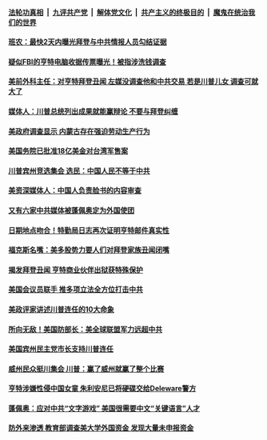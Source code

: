 

####  [法轮功真相](../../../../basic/blob/master/README.md?t=10221831) &nbsp;|&nbsp; [九评共产党](../../../../9ping.md/blob/master/README.md?t=10221831) &nbsp;|&nbsp; [解体党文化](../../../../jtdwh.md/blob/master/README.md?t=10221831)  &nbsp;|&nbsp; [共产主义的终极目的](../../../../gczydzjmd.md/blob/master/README.md?t=10221831) &nbsp;|&nbsp; [魔鬼在统治我们的世界](../../../../mgztzwmdsj.md/blob/master/README.md?t=10221831) 

#### [班农：最快2天内曝光拜登与中共情报人员勾结证据](../pages/soh6/434755.md?t=10221831) 
#### [疑似FBI的亨特电脑收据传票曝光！被指涉洗钱调查](../pages/soh6/434746.md?t=10221831) 
#### [美前外科主任：对亨特拜登丑闻 左媒没调查他和中共交易  若是川普儿女 调查可就大了](../pages/soh6/434743.md?t=10221831) 
#### [媒体人：川普总统列出成果就能赢辩论 不要与拜登纠缠](../pages/soh6/434710.md?t=10221831) 
#### [美政府调查显示 内蒙古存在强迫劳动生产行为](../pages/soh6/434665.md?t=10221831) 
#### [美国务院已批准18亿美金对台湾军售案](../pages/soh6/434650.md?t=10221831) 
#### [川普宾州竞选集会   选民：中国人民不等于中共](../pages/soh6/434641.md?t=10221831) 
#### [美资深媒体人：中国人负责脸书的内容审查](../pages/soh6/434635.md?t=10221831) 
#### [又有六家中共媒体被蓬佩奥定为外国使团](../pages/soh6/434596.md?t=10221831) 
#### [日期地点吻合！特勤局日志再次证明亨特邮件真实性](../pages/soh6/434566.md?t=10221831) 
#### [福克斯名嘴：美多股势力要人们对拜登家族丑闻闭嘴](../pages/soh6/434572.md?t=10221831) 
#### [揭发拜登丑闻  亨特商业伙伴出狱获特殊保护](../pages/soh6/434494.md?t=10221831) 
#### [美国会议员联手 推多项立法全方位打击中共](../pages/soh6/434485.md?t=10221831) 
#### [美政评家讲述川普连任的10大命象](../pages/soh6/434452.md?t=10221831) 
#### [所向无敌！美国防部长：美全球联盟军力远超中共](../pages/soh6/434425.md?t=10221831) 
#### [美国宾州民主党市长支持川普连任](../pages/soh6/434272.md?t=10221831) 
#### [威州民众挺川集会 川普：赢了威州就赢了整个比赛](../pages/soh6/434266.md?t=10221831) 
#### [亨特涉嫌性侵中国女童 朱利安尼已将硬碟交给Deleware警方 ](../pages/soh6/434296.md?t=10221831) 
#### [蓬佩奥：应对中共“文字游戏” 美国很需要中文“关键语言”人才 ](../pages/soh6/434200.md?t=10221831) 
#### [防外来渗透 教育部调查美大学外国资金 发现大量未申报资金 ](../pages/soh6/434251.md?t=10221831) 
